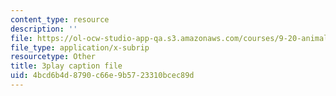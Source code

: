 ```yaml
---
content_type: resource
description: ''
file: https://ol-ocw-studio-app-qa.s3.amazonaws.com/courses/9-20-animal-behavior-fall-2013/4bcd6b4d8790c66e9b5723310bcec89d_472232.srt
file_type: application/x-subrip
resourcetype: Other
title: 3play caption file
uid: 4bcd6b4d-8790-c66e-9b57-23310bcec89d
---
```

